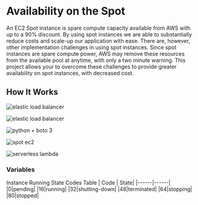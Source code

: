 # Availability on the Spot
An EC2 Spot instance is spare compute capacity available from AWS with up to a 90% discount. By using spot instances we are able to substantially reduce costs and scale-up our application with ease. There are, however, other implementation challenges in using spot instances. Since spot instances are spare compute power, AWS may remove these resources from the available pool at anytime, with only a two minute warning. This project allows your to overcome these challenges to provide greater availability on spot instances, with decreased cost.

## How It Works

![elastic load balancer](https://jorgearuiz.net/wp-content/uploads/2019/08/spot2.png)

![elastic load balancer](https://jorgearuiz.net/wp-content/uploads/2019/08/python_boto.jpeg)

![python + boto 3](https://jorgearuiz.net/wp-content/uploads/2019/08/python_boto.jpeg)

![spot ec2](https://jorgearuiz.net/wp-content/uploads/2019/08/spot_ec2.jpeg)

![serverless lambda](https://jorgearuiz.net/wp-content/uploads/2019/08/lambda.jpeg)

### Variables


Instance Running State Codes Table
| Code | State|
|------|------|
|0|pending|
|16|running|
|32|shutting-down|
|48|terminated|
|64|stopping|
|80|stopped|
